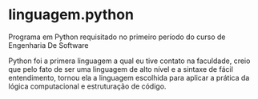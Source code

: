 # linguagem.python
Programa em Python requisitado no primeiro período do curso de Engenharia De Software

Python foi a primera linguagem a qual eu tive contato na faculdade, creio que pelo fato de ser
uma linguagem de alto nível e a sintaxe de fácil entendimento, tornou ela a linguagem escolhida 
para aplicar a prática da lógica computacional e estruturação de código.
